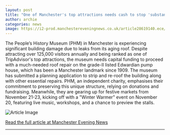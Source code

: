 ```yaml
---
layout: post
title: "One of Manchester's top attractions needs cash to stop 'substantial damages'"
author: archie
categories: news
image: https://i2-prod.manchestereveningnews.co.uk/article28619140.ece/ALTERNATES/s1200/1_DJ_MEN_300321phm_03.jpg
---
```

The People’s History Museum (PHM) in Manchester is experiencing significant building damage due to leaks from its aging roof. Despite attracting over 125,000 visitors annually and being ranked as one of TripAdvisor's top attractions, the museum needs capital funding to proceed with a much-needed roof repair on the grade-II listed Edwardian pump house, which has been a Manchester landmark since 1909. The museum has submitted a planning application to strip and re-roof the building along with other essential repairs. PHM, an independent charity, emphasises their commitment to preserving this unique structure, relying on donations and fundraising. Meanwhile, they are gearing up for festive markets from November 21-23, kicking off with a "Winter Warmer" event on November 20, featuring live music, workshops, and a chance to preview the stalls.

![Article Image](https://i2-prod.manchestereveningnews.co.uk/article28619140.ece/ALTERNATES/s1200/1_DJ_MEN_300321phm_03.jpg)

[Read the full article at Manchester Evening News](https://www.manchestereveningnews.co.uk/whats-on/whats-on-news/one-manchesters-top-attractions-needs-32623217)

---
